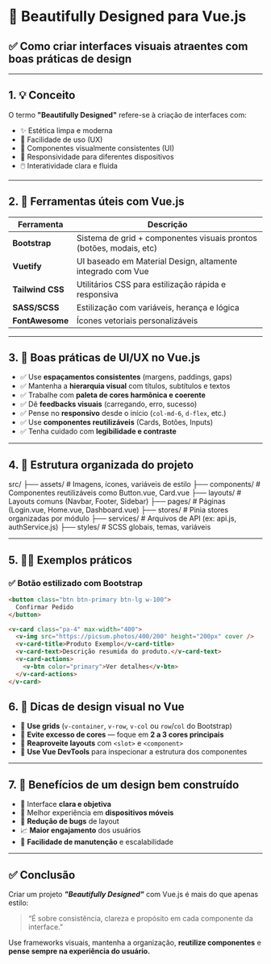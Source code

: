# 🎨 Beautifully Designed para Vue.js

## ✅ Como criar interfaces visuais atraentes com boas práticas de design

---

## 1. 💡 Conceito

O termo **"Beautifully Designed"** refere-se à criação de interfaces com:

- ✨ Estética limpa e moderna  
- 🧠 Facilidade de uso (UX)  
- 🧱 Componentes visualmente consistentes (UI)  
- 📱 Responsividade para diferentes dispositivos  
- 🖱️ Interatividade clara e fluida  

---

## 2. 🧰 Ferramentas úteis com Vue.js

| Ferramenta       | Descrição                                                                 |
|------------------|---------------------------------------------------------------------------|
| **Bootstrap**     | Sistema de grid + componentes visuais prontos (botões, modais, etc)       |
| **Vuetify**       | UI baseado em Material Design, altamente integrado com Vue                |
| **Tailwind CSS**  | Utilitários CSS para estilização rápida e responsiva                      |
| **SASS/SCSS**     | Estilização com variáveis, herança e lógica                               |
| **FontAwesome**   | Ícones vetoriais personalizáveis                                          |

---

## 3. 📐 Boas práticas de UI/UX no Vue.js

- ✅ Use **espaçamentos consistentes** (margens, paddings, gaps)
- ✅ Mantenha a **hierarquia visual** com títulos, subtítulos e textos
- ✅ Trabalhe com **paleta de cores harmônica e coerente**
- ✅ Dê **feedbacks visuais** (carregando, erro, sucesso)
- ✅ Pense no **responsivo** desde o início (`col-md-6`, `d-flex`, etc.)
- ✅ Use **componentes reutilizáveis** (Cards, Botões, Inputs)
- ✅ Tenha cuidado com **legibilidade e contraste**

---

## 4. 🧱 Estrutura organizada do projeto

src/
├── assets/ # Imagens, ícones, variáveis de estilo
├── components/ # Componentes reutilizáveis como Button.vue, Card.vue
├── layouts/ # Layouts comuns (Navbar, Footer, Sidebar)
├── pages/ # Páginas (Login.vue, Home.vue, Dashboard.vue)
├── stores/ # Pinia stores organizadas por módulo
├── services/ # Arquivos de API (ex: api.js, authService.js)
├── styles/ # SCSS globais, temas, variáveis

---

## 5. 🧑‍🎨 Exemplos práticos

### ✅ Botão estilizado com Bootstrap

```html
<button class="btn btn-primary btn-lg w-100">
  Confirmar Pedido
</button>

<v-card class="pa-4" max-width="400">
  <v-img src="https://picsum.photos/400/200" height="200px" cover />
  <v-card-title>Produto Exemplo</v-card-title>
  <v-card-text>Descrição resumida do produto.</v-card-text>
  <v-card-actions>
    <v-btn color="primary">Ver detalhes</v-btn>
  </v-card-actions>
</v-card>
```

## 6. 🧠 Dicas de design visual no Vue

- 📐 **Use grids** (`v-container`, `v-row`, `v-col` ou `row`/`col` do Bootstrap)
- 🎨 **Evite excesso de cores** — foque em **2 a 3 cores principais**
- 🔁 **Reaproveite layouts** com `<slot>` e `<component>`
- 🧪 **Use Vue DevTools** para inspecionar a estrutura dos componentes

---

## 7. 🎯 Benefícios de um design bem construído

- 🧩 Interface **clara e objetiva**
- 📱 Melhor experiência em **dispositivos móveis**
- 🔄 **Redução de bugs** de layout
- 📈 **Maior engajamento** dos usuários
- 🚀 **Facilidade de manutenção** e escalabilidade

---

## ✅ Conclusão

Criar um projeto _**"Beautifully Designed"**_ com Vue.js é mais do que apenas estilo:

> “É sobre consistência, clareza e propósito em cada componente da interface.”

Use frameworks visuais, mantenha a organização, **reutilize componentes** e **pense sempre na experiência do usuário.**

